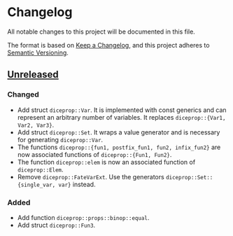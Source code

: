 # Changelog
All notable changes to this project will be documented in this file.

The format is based on [Keep a Changelog](https://keepachangelog.com/en/1.0.0/),
and this project adheres to [Semantic Versioning](https://semver.org/spec/v2.0.0.html).

## [Unreleased]

### Changed
- Add struct `diceprop::Var`. It is implemented with const generics and can represent an arbitrary number of variables. It replaces `diceprop::{Var1, Var2, Var3}`.
- Add struct `diceprop::Set`. It wraps a value generator and is necessary for generating `diceprop::Var`.
- The functions `diceprop::{fun1, postfix_fun1, fun2, infix_fun2}` are now associated functions of `diceprop::{Fun1, Fun2}`.
- The function `diceprop::elem` is now an associated function of `diceprop::Elem`.
- Remove `diceprop::FateVarExt`. Use the generators `diceprop::Set::{single_var, var}` instead.

### Added
- Add function `diceprop::props::binop::equal`.
- Add struct `diceprop::Fun3`.

[Unreleased]: https://github.com/jakoschiko/diceprop/compare/v0.1.0...HEAD
